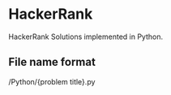 # HackerRank

HackerRank Solutions implemented in Python. 

## File name format
/Python/{problem title}.py



